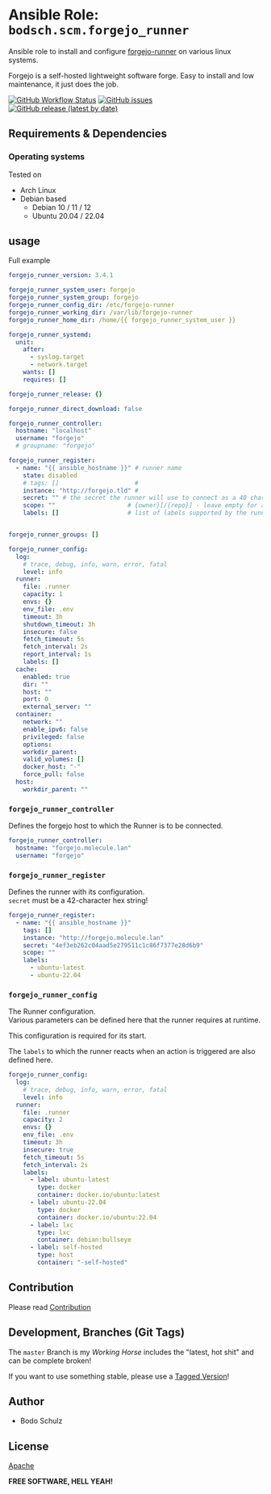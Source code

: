 
# Ansible Role:  `bodsch.scm.forgejo_runner`

Ansible role to install and configure [forgejo-runner](https://code.forgejo.org/forgejo/runner) on various linux systems.

Forgejo is a self-hosted lightweight software forge.
Easy to install and low maintenance, it just does the job.


[![GitHub Workflow Status](https://img.shields.io/github/actions/workflow/status/bodsch/ansible-forgejo-runner/main.yml?branch=main)][ci]
[![GitHub issues](https://img.shields.io/github/issues/bodsch/ansible-forgejo-runner)][issues]
[![GitHub release (latest by date)](https://img.shields.io/github/v/release/bodsch/ansible-forgejo-runner)][releases]

[ci]: https://github.com/bodsch/ansible-forgejo-runner/actions
[issues]: https://github.com/bodsch/ansible-forgejo-runner/issues?q=is%3Aopen+is%3Aissue
[releases]: https://github.com/bodsch/ansible-forgejo-runner/releases


## Requirements & Dependencies


### Operating systems

Tested on

* Arch Linux
* Debian based
    - Debian 10 / 11 / 12
    - Ubuntu 20.04 / 22.04

## usage

Full example

```yaml
forgejo_runner_version: 3.4.1

forgejo_runner_system_user: forgejo
forgejo_runner_system_group: forgejo
forgejo_runner_config_dir: /etc/forgejo-runner
forgejo_runner_working_dir: /var/lib/forgejo-runner
forgejo_runner_home_dir: /home/{{ forgejo_runner_system_user }}

forgejo_runner_systemd:
  unit:
    after:
      - syslog.target
      - network.target
    wants: []
    requires: []

forgejo_runner_release: {}

forgejo_runner_direct_download: false

forgejo_runner_controller:
  hostname: "localhost"
  username: "forgejo"
  # groupname: "forgejo"

forgejo_runner_register:
  - name: "{{ ansible_hostname }}" # runner name
    state: disabled
    # tags: []                     #
    instance: "http://forgejo.tld" #
    secret: "" # the secret the runner will use to connect as a 40 character hexadecimal string
    scope: ""                    # {owner}[/{repo}] - leave empty for a global runner
    labels: []                   # list of labels supported by the runner (e.g. docker,ubuntu-latest,self-hosted)  (not required since v1.21)


forgejo_runner_groups: []

forgejo_runner_config:
  log:
    # trace, debug, info, warn, error, fatal
    level: info
  runner:
    file: .runner
    capacity: 1
    envs: {}
    env_file: .env
    timeout: 3h
    shutdown_timeout: 3h
    insecure: false
    fetch_timeout: 5s
    fetch_interval: 2s
    report_interval: 1s
    labels: []
  cache:
    enabled: true
    dir: ""
    host: ""
    port: 0
    external_server: ""
  container:
    network: ""
    enable_ipv6: false
    privileged: false
    options:
    workdir_parent:
    valid_volumes: []
    docker_host: "-"
    force_pull: false
  host:
    workdir_parent: ""
```

### `forgejo_runner_controller`

Defines the forgejo host to which the Runner is to be connected.

```yaml
forgejo_runner_controller:
  hostname: "forgejo.molecule.lan"
  username: "forgejo"
```

### `forgejo_runner_register`

Defines the runner with its configuration.  
`secret` must be a 42-character hex string! 

```yaml
forgejo_runner_register:
  - name: "{{ ansible_hostname }}"
    tags: []
    instance: "http://forgejo.molecule.lan"
    secret: "4ef3eb262c04aad5e279511c1c86f7377e28d6b9"
    scope: ""
    labels:
      - ubuntu-latest
      - ubuntu-22.04
```

### `forgejo_runner_config`

The Runner configuration.  
Various parameters can be defined here that the runner requires at runtime.

This configuration is required for its start.

The `labels` to which the runner reacts when an action is triggered are also defined here.

```yaml
forgejo_runner_config:
  log:
    # trace, debug, info, warn, error, fatal
    level: info
  runner:
    file: .runner
    capacity: 2
    envs: {}
    env_file: .env
    timeout: 3h
    insecure: true
    fetch_timeout: 5s
    fetch_interval: 2s
    labels:
      - label: ubuntu-latest
        type: docker
        container: docker.io/ubuntu:latest
      - label: ubuntu-22.04
        type: docker
        container: docker.io/ubuntu:22.04
      - label: lxc
        type: lxc
        container: debian:bullseye
      - label: self-hosted
        type: host
        container: "-self-hosted"
```

## Contribution

Please read [Contribution](CONTRIBUTING.md)

## Development,  Branches (Git Tags)

The `master` Branch is my *Working Horse* includes the "latest, hot shit" and can be complete broken!

If you want to use something stable, please use a [Tagged Version](https://github.com/bodsch/ansible-forgejo-runner/tags)!


## Author

- Bodo Schulz

## License

[Apache](LICENSE)

**FREE SOFTWARE, HELL YEAH!**
